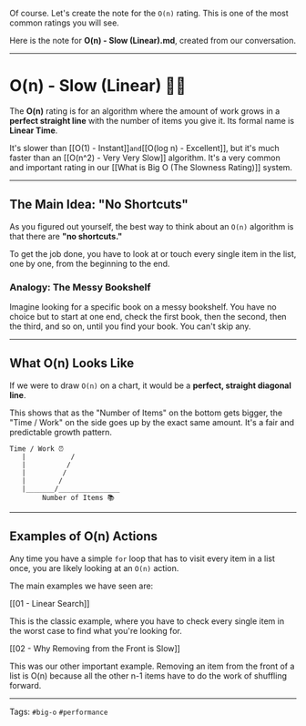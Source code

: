 Of course. Let's create the note for the `O(n)` rating. This is one of the most common ratings you will see.

Here is the note for **O(n) - Slow (Linear).md**, created from our conversation.

---

# O(n) - Slow (Linear) 🚶‍♂️

The **O(n)** rating is for an algorithm where the amount of work grows in a **perfect straight line** with the number of items you give it. Its formal name is **Linear Time**.

It's slower than [[O(1) - Instant]]` and `[[O(log n) - Excellent]], but it's much faster than an [[O(n^2) - Very Very Slow]] algorithm. It's a very common and important rating in our [[What is Big O (The Slowness Rating)]] system.

---

## The Main Idea: "No Shortcuts"

As you figured out yourself, the best way to think about an `O(n)` algorithm is that there are **"no shortcuts."**

To get the job done, you have to look at or touch every single item in the list, one by one, from the beginning to the end.

### Analogy: The Messy Bookshelf

Imagine looking for a specific book on a messy bookshelf. You have no choice but to start at one end, check the first book, then the second, then the third, and so on, until you find your book. You can't skip any.

---

## What O(n) Looks Like

If we were to draw `O(n)` on a chart, it would be a **perfect, straight diagonal line**.

This shows that as the "Number of Items" on the bottom gets bigger, the "Time / Work" on the side goes up by the exact same amount. It's a fair and predictable growth pattern.

```
Time / Work ⏰
   |           /
   |          /
   |         /
   |        /
   |_______/_______________
        Number of Items 📚
```

---

## Examples of O(n) Actions

Any time you have a simple `for` loop that has to visit every item in a list once, you are likely looking at an `O(n)` action.

The main examples we have seen are:

[[01 - Linear Search]]

This is the classic example, where you have to check every single item in the worst case to find what you're looking for.

[[02 - Why Removing from the Front is Slow]]

This was our other important example. Removing an item from the front of a list is O(n) because all the other n-1 items have to do the work of shuffling forward.

---

Tags: `#big-o` `#performance`